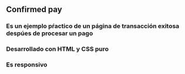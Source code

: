 ## Confirmed pay
### Es un ejemplo pŕactico de un página de transacción exitosa despúes de procesar un pago
### Desarrollado con HTML y CSS puro
### Es responsivo 